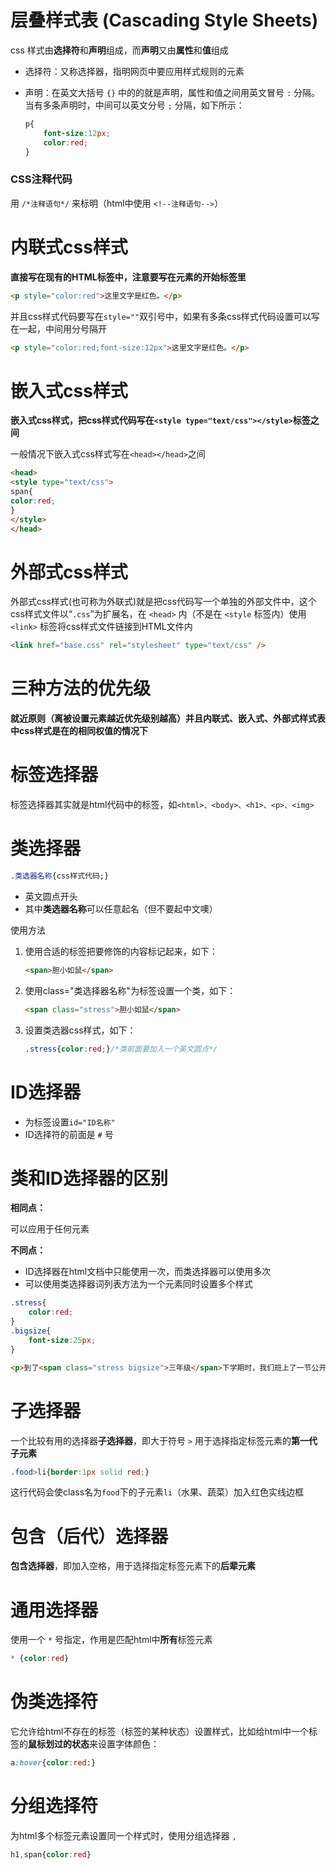 # 层叠样式表 (Cascading Style Sheets)

css 样式由**选择符**和**声明**组成，而**声明**又由**属性**和**值**组成

- 选择符：又称选择器，指明网页中要应用样式规则的元素

- 声明：在英文大括号 `{}` 中的的就是声明，属性和值之间用英文冒号 `:` 分隔。当有多条声明时，中间可以英文分号 `;` 分隔，如下所示：

  ```css
  p{
      font-size:12px;
      color:red;
  }
  ```



### CSS注释代码

用 `/*注释语句*/` 来标明（html中使用 `<!--注释语句-->`）



# 内联式css样式

**直接写在现有的HTML标签中，注意要写在元素的开始标签里**

```html
<p style="color:red">这里文字是红色。</p>
```

并且css样式代码要写在`style=""`双引号中，如果有多条css样式代码设置可以写在一起，中间用分号隔开

```html
<p style="color:red;font-size:12px">这里文字是红色。</p>
```



# 嵌入式css样式

**嵌入式css样式，把css样式代码写在`<style type="text/css"></style>`标签之间**

一般情况下嵌入式css样式写在`<head></head>`之间

```html
<head>
<style type="text/css">
span{
color:red;
}
</style>
</head>
```



# 外部式css样式

外部式css样式(也可称为外联式)就是把css代码写一个单独的外部文件中，这个css样式文件以“`.css`”为扩展名，在 `<head>` 内（不是在 `<style` 标签内）使用 `<link>` 标签将css样式文件链接到HTML文件内

```html
<link href="base.css" rel="stylesheet" type="text/css" />
```



# 三种方法的优先级

**就近原则（离被设置元素越近优先级别越高）并且内联式、嵌入式、外部式样式表中css样式是在的相同权值的情况下**



# 标签选择器

标签选择器其实就是html代码中的标签，如`<html>、<body>、<h1>、<p>、<img>`



# 类选择器

```css
.类选器名称{css样式代码;}
```

- 英文圆点开头
- 其中**类选器名称**可以任意起名（但不要起中文噢）

使用方法

1. 使用合适的标签把要修饰的内容标记起来，如下：

   ```html
   <span>胆小如鼠</span>
   ```

2. 使用class="类选择器名称"为标签设置一个类，如下：

   ```html
   <span class="stress">胆小如鼠</span>
   ```

3. 设置类选器css样式，如下：

   ```css
   .stress{color:red;}/*类前面要加入一个英文圆点*/
   ```



# ID选择器

- 为标签设置`id="ID名称"`
- ID选择符的前面是 `#` 号



# 类和ID选择器的区别

**相同点：**

可以应用于任何元素

**不同点：**

- ID选择器在html文档中只能使用一次，而类选择器可以使用多次
- 可以使用类选择器词列表方法为一个元素同时设置多个样式

```css
.stress{
    color:red;
}
.bigsize{
    font-size:25px;
}
```

```html
<p>到了<span class="stress bigsize">三年级</span>下学期时，我们班上了一节公开课...</p>
```



# 子选择器

一个比较有用的选择器**子选择器**，即大于符号 `>` 用于选择指定标签元素的**第一代子元素**

```css
.food>li{border:1px solid red;}
```

这行代码会使class名为`food`下的子元素`li`（水果、蔬菜）加入红色实线边框



# 包含（后代）选择器

**包含选择器**，即加入空格，用于选择指定标签元素下的**后辈元素**



# 通用选择器

使用一个 `*` 号指定，作用是匹配html中**所有**标签元素

```css
* {color:red}
```



# 伪类选择符

它允许给html不存在的标签（标签的某种状态）设置样式，比如给html中一个标签的**鼠标划过的状态**来设置字体颜色：

```css
a:hover{color:red:}
```



# 分组选择符

为html多个标签元素设置同一个样式时，使用分组选择器 `,`

```css
h1,span{color:red}
```



